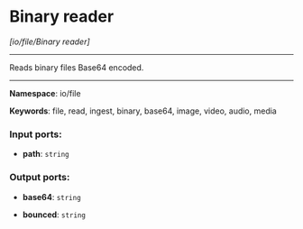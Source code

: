 # Binary reader

_[io/file/Binary reader]_

---

Reads binary files Base64 encoded.

---

__Namespace__: io/file

__Keywords__: file, read, ingest, binary, base64, image, video, audio, media

### Input ports:

* __path__: ` string `

### Output ports:

* __base64__: ` string `


* __bounced__: ` string `


